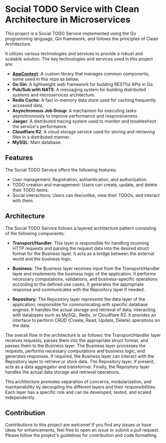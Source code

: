 # Social TODO Service with Clean Architecture in Microservices

This project is a Social TODO Service implemented using the Go programming language, Gin framework, and follows the
principles of Clean Architecture.

It utilizes various technologies and services to provide a robust and scalable solution. The key technologies and
services used in this project are:

- **[AppContext](https://github.com/hoangtk0100/app-context)**: A custom library that manages common components, some used in this repo as below.
- **Go Gin**: A lightweight web framework for building RESTful APIs in Go.
- **Pub/Sub with NATS**: A messaging system for building distributed systems and microservices architecture.
- **Redis Cache**: A fast in-memory data store used for caching frequently accessed data.
- **Asynchronous Job Group**: A mechanism for executing tasks asynchronously to improve performance and responsiveness.
- **Jaeger**: A distributed tracing system used to monitor and troubleshoot the service's performance.
- **Cloudflare R2**: A cloud storage service used for storing and retrieving files in a distributed manner.
- **MySQL**: Main database.

## Features

The Social TODO Service offers the following features:

- User management: Registration, authentication, and authorization.
- TODO creation and management: Users can create, update, and delete their TODO items.
- Social interactions: Users can like/unlike, view their TODOs, and interact with them.

## Architecture

The Social TODO Service follows a layered architecture pattern consisting of the following components:

- **Transport/Handler**: This layer is responsible for handling incoming HTTP requests and parsing the request data into
  the desired struct format for the Business layer. It acts as a bridge between the external world and the business
  logic.

- **Business**: The Business layer receives input from the Transport/Handler layer and implements the business logic of
  the application. It performs necessary computations, validations, and business-specific operations according to the
  defined use cases. It generates the appropriate response and communicates with the Repository layer if needed.

- **Repository**: The Repository layer represents the data layer of the application, responsible for communicating with
  specific database engines. It handles the actual storage and retrieval of data, interacting with databases such as
  MySQL, Redis, or Cloudflare R2. It provides an interface to perform CRUD (Create, Read, Update, Delete) operations on
  the data.

The overall flow in the architecture is as follows:
the Transport/Handler layer receives requests, parses them into the appropriate struct format, and passes them to the
Business layer. The Business layer processes the requests, performs necessary computations and business logic, and
generates responses. If required, the Business layer can interact with the Repository layer to retrieve or store data.
The Repository layer, if present, acts as a data aggregator and transformer. Finally, the Repository layer handles the
actual data storage and retrieval operations.

This architecture promotes separation of concerns, modularization, and maintainability by decoupling the different
layers and their responsibilities. Each layer has a specific role and can be developed, tested, and scaled
independently.

## Contribution

Contributions to this project are welcome! If you find any issues or have ideas for enhancements, feel free to open an
issue or submit a pull request. Please follow the project's guidelines for contribution and code formatting.
